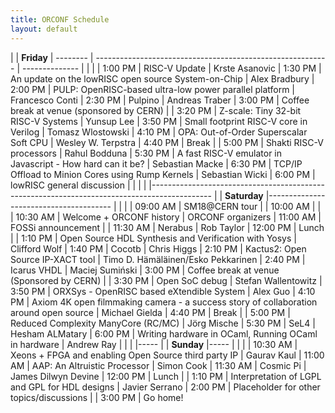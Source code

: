 ```yaml
---
title: ORCONF Schedule
layout: default
---
```


| | **Friday** 
| -------- | ---------------------------------------------------------- | --------------
|          |                                                            |
| 1:00 PM  | RISC-V Update                                              | Krste Asanovic
| 1:30 PM  | An update on the lowRISC open source System-on-Chip        | Alex Bradbury
| 2:00 PM  | PULP: OpenRISC-based ultra-low power parallel platform     | Francesco Conti
| 2:30 PM  | Pulpino                                                    | Andreas Traber
| 3:00 PM  | Coffee break at venue (sponsored by CERN)                  |
| 3:20 PM  | Z-scale: Tiny 32-bit RISC-V Systems                        | Yunsup Lee
| 3:50 PM  | Small footprint RISC-V core in Verilog                     | Tomasz Wlostowski
| 4:10 PM  | OPA: Out-of-Order Superscalar Soft CPU                     | Wesley W. Terpstra
| 4:40 PM  | Break                                                      |
| 5:00 PM  | Shakti RISC-V processors                                   | Rahul Bodduna
| 5:30 PM  | A fast RISC-V emulator in Javascript - How hard can it be? | Sebastian Macke
| 6:30 PM  | TCP/IP Offload to Minion Cores using Rump Kernels          | Sebastian Wicki
| 6:00 PM  | lowRISC general discussion                                 |
| | |
|---------------------------------------------------------------------------------------------
| | **Saturday** 
|---------------------------------------
|          |                                                            |
| 09:00 AM | SM18@CERN tour                                             |
| 10:00 AM |                                                            |
| 10:30 AM | Welcome + ORCONF history                                   | ORCONF organizers
| 11:00 AM | FOSSi announcement                                         | 
| 11:30 AM | Nerabus                                                    | Rob Taylor
| 12:00 PM | Lunch                                                      |
| 1:10 PM  | Open Source HDL Synthesis and Verification with Yosys      | Clifford Wolf
| 1:40 PM  | Cocotb                                                     | Chris Higgs
| 2:10 PM  | Kactus2: Open Source IP-XACT tool                          | Timo D. Hämäläinen/Esko Pekkarinen
| 2:40 PM  | Icarus VHDL                                                | Maciej Sumiński
| 3:00 PM  | Coffee break at venue (Sponsored by CERN)                  |
| 3:30 PM  | Open SoC debug                                             | Stefan Wallentowitz
| 3:50 PM  | ORXSys - OpenRISC based eXtendible System                  | Alex Guo
| 4:10 PM  | Axiom 4K open filmmaking camera - a success story of collaboration around open source | Michael Gielda
| 4:40 PM  | Break                                                      |
| 5:00 PM  | Reduced Complexity ManyCore (RC/MC)                        | Jörg Mische
| 5:30 PM  | SeL4                                                       | Hesham ALMatary
| 6:00 PM  | Writing hardware in OCaml, Running OCaml in hardware       | Andrew Ray
| | |
|-----
|  | **Sunday**
|-----
| | |
| 10:30 AM | Xeons + FPGA and enabling Open Source third party IP | Gaurav Kaul
| 11:00 AM | AAP: An Altruistic Processor                         | Simon Cook
| 11:30 AM | Cosmic Pi                                            | James Dilwyn Devine
| 12:00 PM | Lunch                                                |
| 1:10 PM  | Interpretation of LGPL and GPL for HDL designs       | Javier Serrano
| 2:00 PM  | Placeholder for other topics/discussions             |
| 3:00 PM  | Go home!
